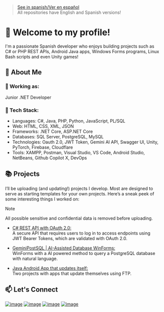> [See in spanish/Ver en español](https://github.com/LuisMiSanVe/LuisMiSanVe/blob/main/README.es.md)\
> All repositories have English and Spanish versions!
# 👋 Welcome to my profile!
I'm a passionate Spanish developer who enjoys building projects such as C# or PHP REST APIs, Android Java apps, Windows Forms programs, Linux Bash scripts and even Unity games!
## 🚀 About Me
### 💼 Working as:
Junior .NET Developer
### 🔧 Tech Stack:
- Languages: C#, Java, PHP, Python, JavaScript, PL/SQL
- Web: HTML, CSS, XML, JSON
- Frameworks: .NET Core, ASP.NET Core
- Databases: SQL Server, PostgreSQL, MySQL
- Technologies: Oauth 2.0, JWT Token, Gemini AI API, Swagger UI, Unity, PyTorch, Firebase, Cloudflare
- Tools: XAMPP, Postman, Visual Studio, VS Code, Android Studio, NetBeans, Github Copilot X, DevOps
## 📚 Projects
I’ll be uploading (and updating!) projects I develop. Most are designed to serve as starting templates for your own projects. Here’s a sneak peek of some interesting things I worked on:
> [!NOTE]
> All possible sensitive and confidential data is removed before uploading.
- [C# REST API with OAuth 2.0:](https://github.com/LuisMiSanVe/OAuth_API)\
  A secure API that requires users to log in to access endpoints using JWT Bearer Tokens, which are validated with OAuth 2.0.

- [GeminiPostSQL | AI-Assisted Database WinForms:](https://github.com/LuisMiSanVe/GeminiPostSQL)\
  WinForms with a AI powered method to query a PostgreSQL database with natural language.

- [Java Android App that updates itself:](https://github.com/LuisMiSanVe/AutoUpdaterAndroid)\
  Two projects with apps that update themselves using FTP.

## 📫 Let's Connect
[![image](https://img.shields.io/badge/LinkedIn-0077B5?style=for-the-badge&logo=linkedin&logoColor=white)](https://www.linkedin.com/in/luis-miguel-s%C3%A1nchez-967024326/)
[![image](https://img.shields.io/badge/StackExchange-1E5397?&style=for-the-badge&logo=StackExchange&logoColor=white)](https://stackexchange.com/users/25822412/luis-miguel-sánchez?tab=accounts)
[![image](https://img.shields.io/badge/linktree-1de9b6?style=for-the-badge&logo=linktree&logoColor=white)](https://linktr.ee/luismiguelsanchez)
[![image](https://img.shields.io/badge/Itch-%23FF0B34.svg?style=for-the-badge&logo=Itch.io&logoColor=white)](https://kommagames.itch.io/)
